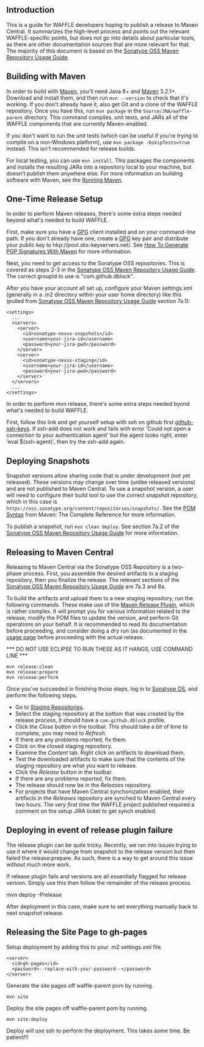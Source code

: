 Introduction
------------

This is a guide for WAFFLE developers hoping to publish a release to Maven Central.  It summarizes the high-level process and points out the relevant WAFFLE-specific points, but does not go into details about particular tools, as there are other documentation sources that are more relevant for that.  The majority of this document is based on the [Sonatype OSS Maven Repository Usage Guide][OSSGuide].

Building with Maven
-------------------

In order to build with [Maven][], you'll need Java 6+ and [Maven][] 3.2.1+.  Download and install them, and then run `mvn --version` to check that it's working.  If you don't already have it, also get Git and a clone of the WAFFLE repository.  Once you have this, run `mvn package` in the `Source/JNA/waffle-parent` directory.  This command compiles, unit tests, and JARs all of the WAFFLE components that are currently Maven-enabled.

If you don't want to run the unit tests (which can be useful if you're trying to compile on a non-Windows platform), use `mvn package -DskipTests=true` instead.  This isn't recommended for release builds.

For local testing, you can use `mvn install`.  This packages the components and installs the resulting JARs into a repository local to your machine, but doesn't publish them anywhere else.  For more information on building software with Maven, see the [Running Maven](https://maven.apache.org/run-maven/index.html).

One-Time Release Setup
----------------------

In order to perform Maven releases, there's some extra steps needed beyond what's needed to build WAFFLE.

First, make sure you have a [GPG][] client installed and on your command-line path.  If you don't already have one, create a [GPG][] key pair and distribute your public key to hkp://pool.sks-keyservers.net/.  See [How To Generate PGP Signatures With Maven](http://central.sonatype.org/pages/working-with-pgp-signatures.html) for more information.

Next, you need to get access to the Sonatype OSS repositories.  This is covered as steps 2-3 in the [Sonatype OSS Maven Repository Usage Guide][OSSGuide].  The correct groupId to use is "com.github.dblock".

After you have your account all set up, configure your Maven settings.xml (generally in a .m2 directory within your user home directory) like this (pulled from [Sonatype OSS Maven Repository Usage Guide][OSSGuide] section 7a.1):

    <settings>
      ...
      <servers>
        <server>
          <id>sonatype-nexus-snapshots</id>
          <username>your-jira-id</username>
          <password>your-jira-pwd</password>
        </server>
        <server>
          <id>sonatype-nexus-staging</id>
          <username>your-jira-id</username>
          <password>your-jira-pwd</password>
        </server>
      </servers>
      ...
    </settings>

In order to perform mvn release, there's some extra steps needed byond what's needed to build WAFFLE.

First, follow this link and get yourself setup with ssh on github first [github-ssh-keys].  If ssh-add does not work and fails 
with error 'Could not open a connection to your authentication agent' but the agent looks right, enter 'eval $(ssh-agent)', then try the ssh-add again.

Deploying Snapshots
-------------------

Snapshot versions allow sharing code that is under development (not yet released).  These versions may change over time (unlike released versions) and are not published to Maven Central.  To use a snapshot version, a user will need to configure their build tool to use the correct snapshot repository, which in this case is `https://oss.sonatype.org/content/repositories/snapshots/`.  See the [POM Syntax](https://www.sonatype.com/books/mvnref-book/reference/pom-relationships-sect-pom-syntax.html) from Maven: The Complete Reference for more information.

To publish a snapshot, run `mvn clean deploy`.  See section 7a.2 of the [Sonatype OSS Maven Repository Usage Guide][OSSGuide] for more information.

Releasing to Maven Central
--------------------------

Releasing to Maven Central via the Sonatype OSS Repository is a two-phase process.  First, you assemble the desired artifacts in a staging repository, then you finalize the release.  The relevant sections of the [Sonatype OSS Maven Repository Usage Guide][OSSGuide] are 7a.3 and 8a.

To build the artifacts and upload them to a new staging repository, run the following commands.  These make use of the [Maven Release Plugin][maven-release-plugin], which is rather complex.  It will prompt you for various information related to the release, modify the POM files to update the version, and perform Git operations on your behalf.  It is recommended to read its documentation before proceeding, and consider doing a dry run (as documented in the [usage page](https://maven.apache.org/plugins/maven-release-plugin/usage.html) before proceeding with the actual release.

*** DO NOT USE ECLIPSE TO RUN THESE AS IT HANGS, USE COMMAND LINE ***

    mvn release:clean
    mvn release:prepare
    mvn release:perform

Once you've succeeded in finishing those steps, log in to [Sonatype OS](https://oss.sonatype.org/), and perform the following steps.

*   Go to [Staging Repositories](https://oss.sonatype.org/index.html#stagingRepositories).
*   Select the staging repository at the bottom that was created by the release process, it should have a `com.github.dblock` profile.
*   Click the *Close* button in the toolbar. This should take a bit of time to complete, you may need to *Refresh*.
*   If there are any problems reported, fix them.
*   Click on the closed staging repository.
*   Examine the *Content* tab. Right click on artifacts to download them.
*   Test the downloaded artifacts to make sure that the contents of the staging repository are what you want to release.
*   Click the *Release* button in the toolbar.
*   If there are any problems reported, fix them.
*   The release should now be in the *Releases* repository.
*   For projects that have Maven Central synchonization enabled, their artifacts in the *Releases* repository are synched to Maven Central every two hours. The *very first time* the WAFFLE project published required a comment on the setup JIRA ticket to get synch enabled.

Deploying in event of release plugin failure
--------------------------------------------

The release plugin can be quite tricky.  Recently, we ran into issues trying to use it where it would change from snapshot to the release version but then failed the release:prepare.  As such, there is a way to get around this issue without much more work.

If release plugin fails and versions are all essentially flagged for release version.  Simply use this then follow the remainder of the release process.

   mvn deploy -Prelease

After deployment in this case, make sure to set everything manually back to next snapshot release.

Releasing the Site Page to gh-pages
-----------------------------------

Setup deployment by adding this to your .m2 settings.xml file.

    <server>
      <id>gh-pages</id>
      <password>--replace-with-your-password--</password>
    </server>

Generate the site pages off waffle-parent pom by running.

    mvn site

Deploy the site pages off waffle-parent pom by running.

    mvn site:deploy

Deploy will use ssh to perform the deployment.  This takes some time.  Be patient!!!

[OSSGuide]: http://central.sonatype.org/pages/ossrh-guide.html
[Maven]: https://maven.apache.org/
[gpg]: https://www.gnupg.org/
[maven-release-plugin]: https://maven.apache.org/plugins/maven-release-plugin/
[github-ssh-keys]: https://help.github.com/articles/generating-ssh-keys/

